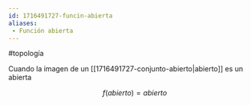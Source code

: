 ```yaml
---
id: 1716491727-funcin-abierta
aliases:
 - Función abierta
---
```


#topología 

Cuando la imagen de un [[1716491727-conjunto-abierto|abierto]] es un abierta

$$f(abierto)=abierto$$